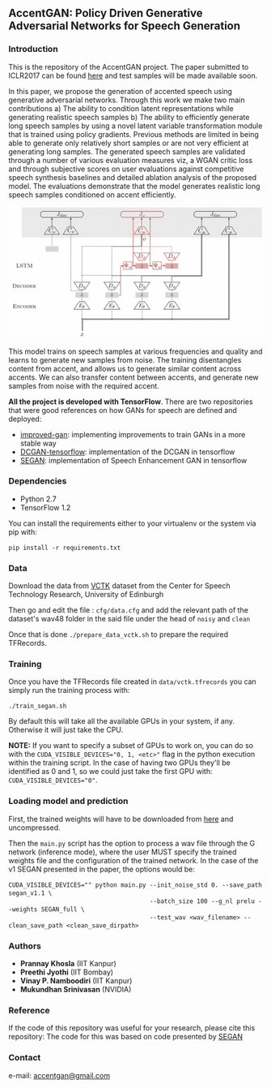 ## AccentGAN: Policy Driven Generative Adversarial Networks for Speech Generation

### Introduction

This is the repository of the AccentGAN project. The paper submitted to ICLR2017 can be found [here](https://www.openreview.net/forum?id=rJ6iJmWCW&noteId=rJ6iJmWCW) and test samples will be made available soon.

In this paper, we propose the generation of accented speech using generative adversarial networks. Through this work we make two main contributions a) The ability to condition latent representations while generating realistic speech samples b) The ability to efficiently generate long speech samples by using a novel latent variable transformation module that is trained using policy gradients. Previous methods are limited in being able to generate only relatively short samples or are not very efficient at generating long samples. The generated speech samples are validated through a number of various evaluation measures viz, a WGAN critic loss and through subjective scores on user evaluations against competitive speech synthesis baselines and detailed ablation analysis of the proposed model. The evaluations demonstrate that the model generates realistic long speech samples conditioned on accent efficiently.

![AccentGAN](assets/figure.png)

This model trains on speech samples at various frequencies and quality and learns to generate new samples from noise. The training disentangles content from accent, and allows us to generate similar content across accents. We can also transfer content between accents, and generate new samples from noise with the required accent.

**All the project is developed with TensorFlow**. There are two repositories that were good references on how GANs for speech are defined and deployed:

* [improved-gan](https://github.com/openai/improved-gan): implementing improvements to train GANs in a more stable way
* [DCGAN-tensorflow](https://github.com/carpedm20/DCGAN-tensorflow): implementation of the DCGAN in tensorflow
* [SEGAN](https://github.com/santi-pdp/segan): implementation of Speech Enhancement GAN in tensorflow

### Dependencies

* Python 2.7
* TensorFlow 1.2

You can install the requirements either to your virtualenv or the system via pip with:

```
pip install -r requirements.txt
```

### Data

Download the data from [VCTK](http://homepages.inf.ed.ac.uk/jyamagis/page3/page58/page58.html) dataset from the Center for Speech Technology Research, University of Edinburgh

Then go and edit the file : ``` cfg/data.cfg ``` and add the relevant path of the dataset's wav48 folder in the said file under the head of ``` noisy ``` and ``` clean ```

Once that is done ``` ./prepare_data_vctk.sh ``` to prepare the required TFRecords.

### Training

Once you have the TFRecords file created in `data/vctk.tfrecords` you can simply run the training process with:

```
./train_segan.sh
```

By default this will take all the available GPUs in your system, if any. Otherwise it will just take the CPU.

**NOTE:** If you want to specify a subset of GPUs to work on, you can do so with the `CUDA_VISIBLE_DEVICES="0, 1, <etc>"` flag in the python execution within the training script. In the case of having two GPUs they'll be identified as 0 and 1, so we could just take the first GPU with: `CUDA_VISIBLE_DEVICES="0"`.

### Loading model and prediction

First, the trained weights will have to be downloaded from [here](http://veu.talp.cat/segan/release_weights/segan_v1.1.tar.gz) and uncompressed.

Then the `main.py` script has the option to process a wav file through the G network (inference mode), where the user MUST specify the trained weights file and the configuration of the trained network. In the case of the v1 SEGAN presented in the paper, the options would be:

```
CUDA_VISIBLE_DEVICES="" python main.py --init_noise_std 0. --save_path segan_v1.1 \
                                       --batch_size 100 --g_nl prelu --weights SEGAN_full \
                                       --test_wav <wav_filename> --clean_save_path <clean_save_dirpath>
```


### Authors

* **Prannay Khosla** (IIT Kanpur)
* **Preethi Jyothi** (IIT Bombay)
* **Vinay P. Namboodiri** (IIT Kanpur)
* **Mukundhan Srinivasan** (NVIDIA)

### Reference

If the code of this repository was useful for your research, please cite this repository:
The code for this was based on code presented by [SEGAN](https://github.com/santi-pdp/segan)
### Contact

e-mail: accentgan@gmail.com
